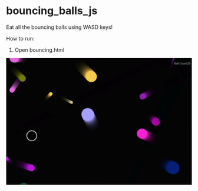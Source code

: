 # bouncing_balls_js
Eat all the bouncing balls using WASD keys!

How to run:
1) Open bouncing.html

![Alt text](https://github.com/reganlam/bouncing_balls_js/blob/master/ss_1.PNG?raw=true "Screenshot 1")
